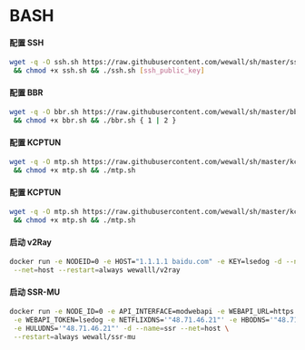 # BASH

#### 配置 SSH 

```bash
wget -q -O ssh.sh https://raw.githubusercontent.com/wewall/sh/master/ssh.sh \
 && chmod +x ssh.sh && ./ssh.sh [ssh_public_key]
```

#### 配置 BBR 

```bash
wget -q -O bbr.sh https://raw.githubusercontent.com/wewall/sh/master/bbr.sh \
 && chmod +x bbr.sh && ./bbr.sh { 1 | 2 }
```

#### 配置 KCPTUN 

```bash
wget -q -O mtp.sh https://raw.githubusercontent.com/wewall/sh/master/kcptun/kcptun.sh \
 && chmod +x mtp.sh && ./mtp.sh
```

#### 配置 KCPTUN 

```bash
wget -q -O mtp.sh https://raw.githubusercontent.com/wewall/sh/master/kcptun/mtp/mtp.sh \
 && chmod +x mtp.sh && ./mtp.sh
```

#### 启动 v2Ray

```bash
docker run -e NODEID=0 -e HOST="1.1.1.1 baidu.com" -e KEY=lsedog -d --name=v2ray \
 --net=host --restart=always wewalll/v2ray
```

#### 启动 SSR-MU

```bash
docker run -e NODE_ID=0 -e API_INTERFACE=modwebapi -e WEBAPI_URL=https://vjust.com \
 -e WEBAPI_TOKEN=lsedog -e NETFLIXDNS='"48.71.46.21"' -e HBODNS='"48.71.46.21"' \
 -e HULUDNS='"48.71.46.21"' -d --name=ssr --net=host \
 --restart=always wewall/ssr-mu
```

